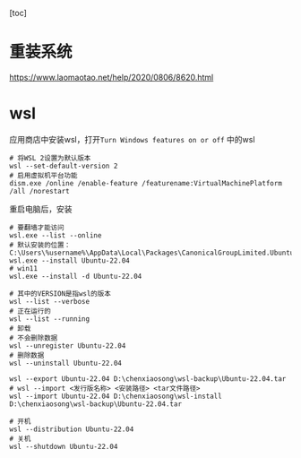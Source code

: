 [toc]

# 重装系统

https://www.laomaotao.net/help/2020/0806/8620.html

# wsl

应用商店中安装wsl，打开`Turn Windows features on or off` 中的wsl

```shell
# 将WSL 2设置为默认版本
wsl --set-default-version 2
# 启用虚拟机平台功能
dism.exe /online /enable-feature /featurename:VirtualMachinePlatform /all /norestart
```
重启电脑后，安装
```shell
# 要翻墙才能访问
wsl.exe --list --online
# 默认安装的位置：C:\Users\%username%\AppData\Local\Packages\CanonicalGroupLimited.Ubuntu22.04LTS_79rhkp1fndgsc
wsl.exe --install Ubuntu-22.04
# win11
wsl.exe --install -d Ubuntu-22.04

# 其中的VERSION是指wsl的版本
wsl --list --verbose
# 正在运行的
wsl --list --running
# 卸载
# 不会删除数据
wsl --unregister Ubuntu-22.04
# 删除数据
wsl --uninstall Ubuntu-22.04

wsl --export Ubuntu-22.04 D:\chenxiaosong\wsl-backup\Ubuntu-22.04.tar
# wsl --import <发行版名称> <安装路径> <tar文件路径>
wsl --import Ubuntu-22.04 D:\chenxiaosong\wsl-install D:\chenxiaosong\wsl-backup\Ubuntu-22.04.tar

# 开机
wsl --distribution Ubuntu-22.04
# 关机
wsl --shutdown Ubuntu-22.04
```

